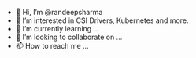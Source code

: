 - 👋 Hi, I’m @randeepsharma
- 👀 I’m interested in CSI Drivers, Kubernetes and more.
- 🌱 I’m currently learning ...
- 💞️ I’m looking to collaborate on ...
- 📫 How to reach me ...

<!---
randeepsharma/randeepsharma is a ✨ special ✨ repository because its `README.md` (this file) appears on your GitHub profile.
You can click the Preview link to take a look at your changes.
--->
